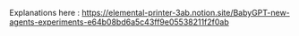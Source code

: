 Explanations here : https://elemental-printer-3ab.notion.site/BabyGPT-new-agents-experiments-e64b08bd6a5c43ff9e05538211f2f0ab
